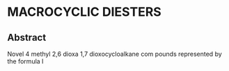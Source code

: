 # MACROCYCLIC DIESTERS

## Abstract
Novel 4 methyl 2,6 dioxa 1,7 dioxocycloalkane com pounds represented by the formula I